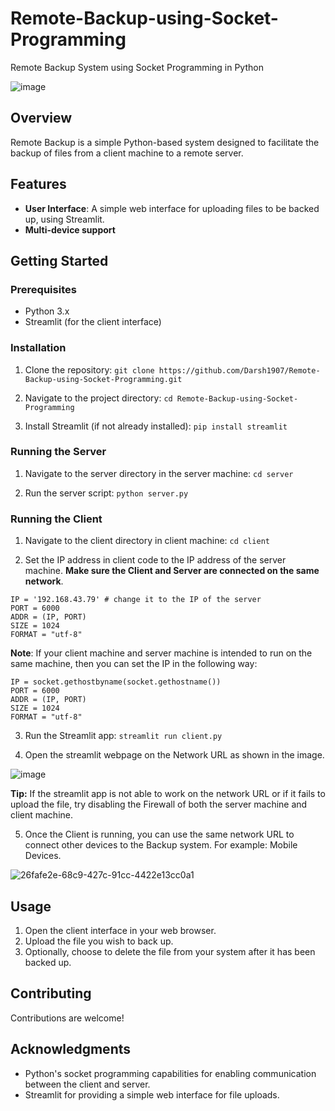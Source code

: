 # Remote-Backup-using-Socket-Programming
Remote Backup System using Socket Programming in Python

![image](https://github.com/Darsh1907/Remote-Backup-using-Socket-Programming/assets/118650412/35a8b223-8d96-47f5-9c34-1fb1a5c84710)


## Overview

Remote Backup is a simple Python-based system designed to facilitate the backup of files from a client machine to a remote server.

## Features

- **User Interface**: A simple web interface for uploading files to be backed up, using Streamlit.
- **Multi-device support**

## Getting Started

### Prerequisites

- Python 3.x
- Streamlit (for the client interface)

### Installation

1. Clone the repository:
`git clone https://github.com/Darsh1907/Remote-Backup-using-Socket-Programming.git`

2. Navigate to the project directory:
`cd Remote-Backup-using-Socket-Programming`

3. Install Streamlit (if not already installed):
`pip install streamlit`


### Running the Server

1. Navigate to the server directory in the server machine:
`cd server`

2. Run the server script:
`python server.py`


### Running the Client

1. Navigate to the client directory in client machine:
`cd client`

2. Set the IP address in client code to the IP address of the server machine. **Make sure the Client and Server are connected on the same network**.

```
IP = '192.168.43.79' # change it to the IP of the server
PORT = 6000
ADDR = (IP, PORT)
SIZE = 1024
FORMAT = "utf-8"
```

**Note**: If your client machine and server machine is intended to run on the same machine, then you can set the IP in the following way:

```
IP = socket.gethostbyname(socket.gethostname())
PORT = 6000
ADDR = (IP, PORT)
SIZE = 1024
FORMAT = "utf-8"
```

3. Run the Streamlit app:
`streamlit run client.py`

4. Open the streamlit webpage on the Network URL as shown in the image.

![image](https://github.com/Darsh1907/Remote-Backup-using-Socket-Programming/assets/118650412/43b4fcf0-d817-4f7a-a3ee-40892b1b4717)

**Tip:** If the streamlit app is not able to work on the network URL or if it fails to upload the file, try disabling the Firewall of both the server machine and client machine. 

5. Once the Client is running, you can use the same network URL to connect other devices to the Backup system. For example: Mobile Devices.

![26fafe2e-68c9-427c-91cc-4422e13cc0a1](https://github.com/Darsh1907/Remote-Backup-using-Socket-Programming/assets/118650412/6f3bb08b-82e1-4e2d-b7f1-12754deff4d9)


## Usage

1. Open the client interface in your web browser.
2. Upload the file you wish to back up.
3. Optionally, choose to delete the file from your system after it has been backed up.

## Contributing

Contributions are welcome!

## Acknowledgments

- Python's socket programming capabilities for enabling communication between the client and server.
- Streamlit for providing a simple web interface for file uploads.

